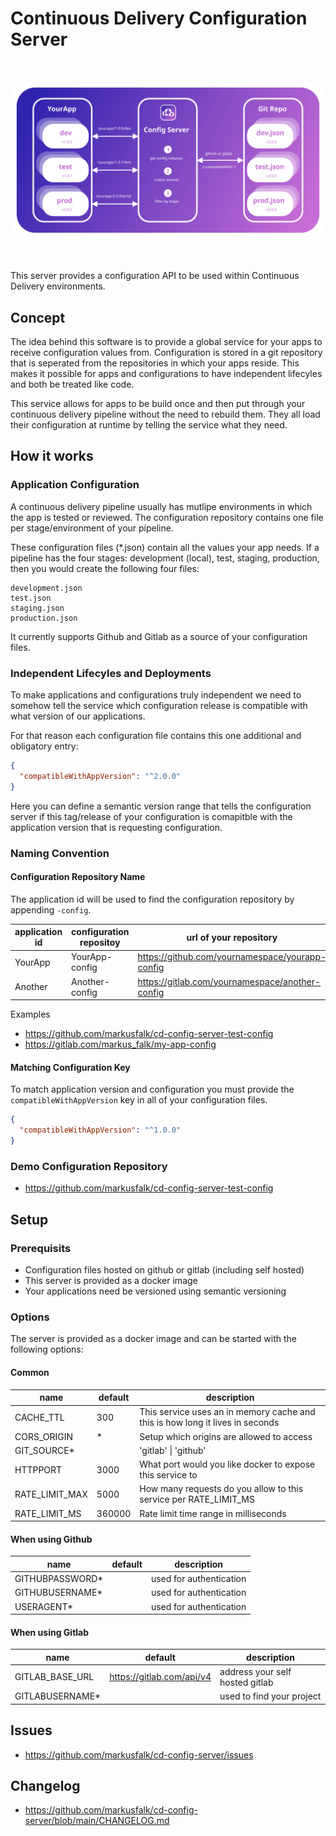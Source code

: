 # Continuous Delivery Configuration Server

<img src="https://raw.githubusercontent.com/markusfalk/cd-config-server/main/src/_assets/img/cd-config-server-flow.svg?token=AAKKHMFL3CFGKOX7A4DDZIC76L5IQ" alt="" style="display: block; margin: 50px auto;"/>

This server provides a configuration API to be used within Continuous Delivery environments.

## Concept

The idea behind this software is to provide a global service for your apps to receive configuration values from. Configuration is stored in a git repository that is seperated from the repositories in which your apps reside. This makes it possible for apps and configurations to have independent lifecyles and both be treated like code.

This service allows for apps to be build once and then put through your continuous delivery pipeline without the need to rebuild them. They all load their configuration at runtime by telling the service what they need.

## How it works

### Application Configuration

A continuous delivery pipeline usually has mutlipe environments in which the app is tested or reviewed.
The configuration repository contains one file per stage/environment of your pipeline.

These configuration files (\*.json) contain all the values your app needs.
If a pipeline has the four stages: development (local), test, staging, production, then you would create the following four files:

```
development.json
test.json
staging.json
production.json
```

It currently supports Github and Gitlab as a source of your configuration files.

### Independent Lifecyles and Deployments

To make applications and configurations truly independent we need to somehow tell the service which configuration release is compatible with what version of our applications.

For that reason each configuration file contains this one additional and obligatory entry:

```json
{
  "compatibleWithAppVersion": "^2.0.0"
}
```

Here you can define a semantic version range that tells the configuration server if this tag/release of your configuration is comapitble with the application version that is requesting configuration.

### Naming Convention

#### Configuration Repository Name

The application id will be used to find the configuration repository by appending `-config`.

| application id | configuration repositoy | url of your repository                          |
| -------------- | ----------------------- | ----------------------------------------------- |
| YourApp        | YourApp-config          | https://github.com/yournamespace/yourapp-config |
| Another        | Another-config          | https://gitlab.com/yournamespace/another-config |

Examples

- https://github.com/markusfalk/cd-config-server-test-config
- https://gitlab.com/markus_falk/my-app-config

#### Matching Configuration Key

To match application version and configuration you must provide the `compatibleWithAppVersion` key in all of your configuration files.

```json
{
  "compatibleWithAppVersion": "^1.0.0"
}
```

### Demo Configuration Repository

- https://github.com/markusfalk/cd-config-server-test-config

## Setup

### Prerequisits

- Configuration files hosted on github or gitlab (including self hosted)
- This server is provided as a docker image
- Your applications need be versioned using semantic versioning

### Options

The server is provided as a docker image and can be started with the following options:

#### Common

| name           | default | description                                                                   |
| -------------- | ------- | ----------------------------------------------------------------------------- |
| CACHE_TTL      | 300     | This service uses an in memory cache and this is how long it lives in seconds |
| CORS_ORIGIN    | \*      | Setup which origins are allowed to access                                     |
| GIT_SOURCE\*   |         | 'gitlab' \| 'github'                                                          |
| HTTPPORT       | 3000    | What port would you like docker to expose this service to                     |
| RATE_LIMIT_MAX | 5000    | How many requests do you allow to this service per RATE_LIMIT_MS              |
| RATE_LIMIT_MS  | 360000  | Rate limit time range in milliseconds                                         |

#### When using Github

| name             | default | description             |
| ---------------- | ------- | ----------------------- |
| GITHUBPASSWORD\* |         | used for authentication |
| GITHUBUSERNAME\* |         | used for authentication |
| USERAGENT\*      |         | used for authentication |

#### When using Gitlab

| name             | default                   | description                     |
| ---------------- | ------------------------- | ------------------------------- |
| GITLAB_BASE_URL  | https://gitlab.com/api/v4 | address your self hosted gitlab |
| GITLABUSERNAME\* |                           | used to find your project       |

## Issues

- https://github.com/markusfalk/cd-config-server/issues

## Changelog

- https://github.com/markusfalk/cd-config-server/blob/main/CHANGELOG.md
